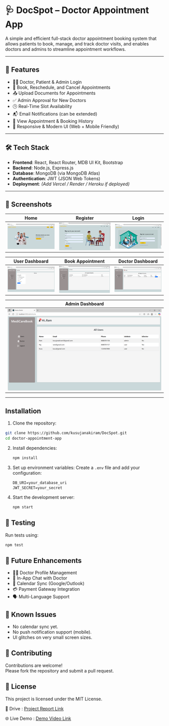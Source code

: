 # 🩺 DocSpot – Doctor Appointment App

A simple and efficient full-stack doctor appointment booking system that allows patients to book, manage, and track doctor visits, and enables doctors and admins to streamline appointment workflows.

---

## 🚀 Features

- 👨‍⚕️ Doctor, Patient & Admin Login
- 📅 Book, Reschedule, and Cancel Appointments
- 📤 Upload Documents for Appointments
- ✅ Admin Approval for New Doctors
- 🕒 Real-Time Slot Availability
- 📬 Email Notifications (can be extended)
- 📜 View Appointment & Booking History
- 📱 Responsive & Modern UI (Web + Mobile Friendly)

---

## 🛠️ Tech Stack

- **Frontend**: React, React Router, MDB UI Kit, Bootstrap  
- **Backend**: Node.js, Express.js  
- **Database**: MongoDB (via MongoDB Atlas)  
- **Authentication**: JWT (JSON Web Tokens)  
- **Deployment**: *(Add Vercel / Render / Heroku if deployed)*

---

## 📸 Screenshots

| Home | Register | Login |
|------|----------|-------|
| ![Home](screenshots/Home.png) | ![Register](screenshots/Register.png) | ![Login](screenshots/login.png) |

| User Dashboard | Book Appointment | Doctor Dashboard |
|----------------|------------------|------------------|
| ![User Dashboard](screenshots/userdashboard.png) | ![User Appointment](screenshots/userappointment.png) | ![Doctor Dashboard](screenshots/Doctordashboard.png) |

| Admin Dashboard |
|-----------------|
| ![Admin Dashboard](screenshots/admindashbord.png) |

---

## Installation

1. Clone the repository:

  ```bash
  git clone https://github.com/kusujanakiram/DocSpot.git  
  cd doctor-appointment-app
   ```

2. Install dependencies:
   ```bash
   npm install
   ```

3. Set up environment variables:
   Create a `.env` file and add your configuration:
   ```env
   DB_URI=your_database_uri
   JWT_SECRET=your_secret
   ```

4. Start the development server:
   ```bash
   npm start
   ```

## 🧪 Testing

Run tests using:
```bash
npm test
```

## 📌 Future Enhancements

- 👨‍⚕️ Doctor Profile Management
- 💬 In-App Chat with Doctor
- 📆 Calendar Sync (Google/Outlook)
- 💳 Payment Gateway Integration
- 🗣️ Multi-Language Support

## 🐞 Known Issues

- No calendar sync yet.
- No push notification support (mobile).
- UI glitches on very small screen sizes.

## 🤝 Contributing

Contributions are welcome!  
Please fork the repository and submit a pull request.

## 📄 License

This project is licensed under the MIT License.

🔗 Drive : [Project Report Link](https://drive.google.com/drive/folders/1DLBsG5atRfnFId1Zuu9C-YDTnlb8wZnp)

🌐 Live Demo : [Demo Video Link ](https://drive.google.com/file/d/15qjKaZwaqULzqjYv2nuQnFOqPgyx15fo/view?usp=sharing)
